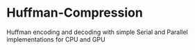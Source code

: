 # Huffman-Compression
Huffman encoding and decoding with simple Serial and Parallel implementations for CPU and GPU
